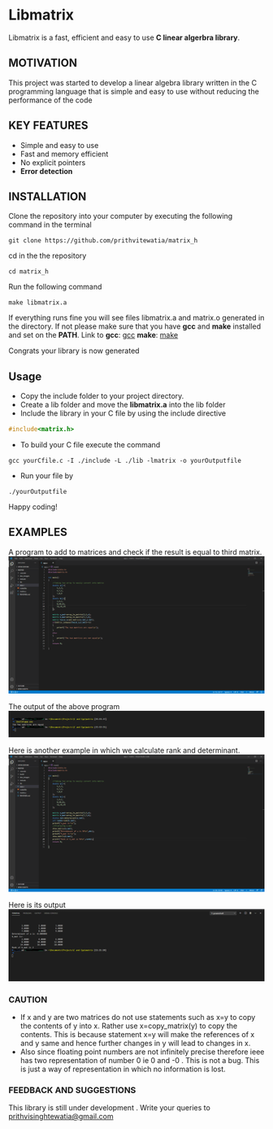 # Libmatrix

Libmatrix is a fast, efficient and easy to use **C linear algerbra library**.

## MOTIVATION

This project was started to develop a linear algebra library written in the C programming language
that is simple and easy to use without reducing the performance of the code

## KEY FEATURES

- Simple and easy to use
- Fast and memory efficient
- No explicit pointers
- **Error detection**

## INSTALLATION

Clone the repository into your computer by executing the following command in the terminal 
```
git clone https://github.com/prithvitewatia/matrix_h
```

cd in the the repository
```
cd matrix_h
```

Run the following command
```
make libmatrix.a
```

If everything runs fine you will see files libmatrix.a and matrix.o generated in the directory.
If not please make sure that you have **gcc** and **make** installed and set on the **PATH**.
Link to
**gcc**: [gcc](https://sourceforge.net/projects/mingw-w64/)
**make**: [make](https://sourceforge.net/projects/gnuwin32/files/make/3.81/make-3.81.exe/download?use_mirror=excellmedia&download=)

Congrats your library is now generated

## Usage
- Copy the include folder to your project directory.
- Create a lib folder and move the **libmatrix.a** into the lib folder
- Include the library in your C file by using the include directive
```C
#include<matrix.h>
```
- To build your C file execute the command
```
gcc yourCfile.c -I ./include -L ./lib -lmatrix -o yourOutputfile
```
- Run your file by
```
./yourOutputfile
```

Happy coding!

## EXAMPLES

A program to add to matrices and check if the result is equal to third matrix.
![](\doc_images\matrix_add_example_code.png)

The output of the above program
![](\doc_images\matrix_add_output.png)

Here is another example in which we calculate rank and determinant.
![](\doc_images\rank_det_example.png)

Here is its output
![](\doc_images\rank_det_output.png)

### CAUTION
- If x and y are two matrices do not use statements such as x=y to copy the contents of y into x.
Rather use x=copy_matrix(y) to copy the contents. This is because statement x=y will make the references of
x and y same and hence further changes in y will lead to changes in x.
- Also since floating point numbers are not infinitely precise therefore ieee has two representation of 
number 0 ie 0 and -0 . This is not a bug. This is just a way of representation in which no information is lost.

### FEEDBACK AND SUGGESTIONS
This library is still under development .
Write your queries to prithvisinghtewatia@gmail.com
